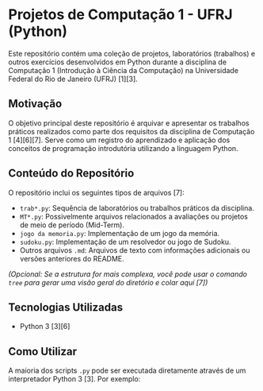 # Projetos de Computação 1 - UFRJ (Python)

Este repositório contém uma coleção de projetos, laboratórios (trabalhos) e outros exercícios desenvolvidos em Python durante a disciplina de Computação 1 (Introdução à Ciência da Computação) na Universidade Federal do Rio de Janeiro (UFRJ) [1][3].

## Motivação

O objetivo principal deste repositório é arquivar e apresentar os trabalhos práticos realizados como parte dos requisitos da disciplina de Computação 1 [4][6][7]. Serve como um registro do aprendizado e aplicação dos conceitos de programação introdutória utilizando a linguagem Python.

## Conteúdo do Repositório

O repositório inclui os seguintes tipos de arquivos [7]:

*   `trab*.py`: Sequência de laboratórios ou trabalhos práticos da disciplina.
*   `MT*.py`: Possivelmente arquivos relacionados a avaliações ou projetos de meio de período (Mid-Term).
*   `jogo da memoria.py`: Implementação de um jogo da memória.
*   `sudoku.py`: Implementação de um resolvedor ou jogo de Sudoku.
*   Outros arquivos `.md`: Arquivos de texto com informações adicionais ou versões anteriores do README.

*(Opcional: Se a estrutura for mais complexa, você pode usar o comando `tree` para gerar uma visão geral do diretório e colar aqui [7])*

## Tecnologias Utilizadas

*   Python 3 [3][6]

## Como Utilizar

A maioria dos scripts `.py` pode ser executada diretamente através de um interpretador Python 3 [3]. Por exemplo:

